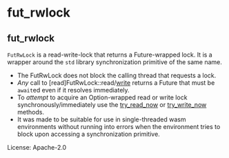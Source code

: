 # fut_rwlock

## fut_rwlock
`FutRwLock` is a read-write-lock that returns a Future-wrapped lock.
It is a wrapper around the `std` library synchronization primitive of the same name.
- The FutRwLock does not block the calling thread that requests a lock.
- _Any_ call to [read]FutRwLock::read/[write](FutRwLock::write) returns a Future
that must be `await`ed even if it resolves immediately.
- To _attempt_ to acquire an Option-wrapped read or write lock synchronously/immediately
use the [try_read_now](FutRwLock::try_read_now) or [try_write_now](FutRwLock::try_write_now) methods.
- It was made to be suitable for use in single-threaded wasm environments without running
into errors when the environment tries to block upon accessing a synchronization primitive.

License: Apache-2.0
